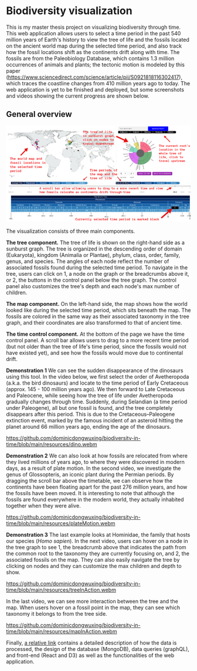 # Biodiversity visualization 

This is my master thesis project on visualizing biodiversity through time. This web application allows users to select a time period in the past 540 million years of Earth's history to view the tree of life and the fossils located on the ancient world map during the selected time period, and also track how the fossil locations shift as the continents drift along with time. The fossils are from the Paleobiology Database, which contains 1.3 million occurrences of animals and plants; the tectonic motion is modeled by this paper (https://www.sciencedirect.com/science/article/pii/S0921818116302417), which traces the coastline changes from 410 million years ago to today. The web application is yet to be finished and deployed, but some screenshots and videos showing the current progress are shown below. 

## General overview

![](resources/layout.jpg)

The visualization consists of three main components.

**The tree component.** The tree of life is shown on the right-hand side as a sunburst graph. The tree is organized in the descending order of domain (Eukaryota), kingdom (Animalia or Plantae), phylum, class, order, family, genus, and species. The angles of each node reflect the number of associated fossils found during the selected time period. To navigate in the tree, users can click on 1, a node on the graph or the breadcrumbs above it, or 2, the buttons in the control panel below the tree graph. The control panel also customizes the tree's depth and each node's max number of children. 

**The map component.** On the left-hand side, the map shows how the world looked like during the selected time period, which sits beneath the map. The fossils are colored in the same way as their associated taxonomy in the tree graph, and their coordinates are also transformed to that of ancient time.

**The time control component.** At the bottom of the page we have the time control panel. A scroll bar allows users to drag to a more recent time period (but not older than the tree of life's time period, since the fossils would not have existed yet), and see how the fossils would move due to continental drift.

**Demonstration 1** We can see the sudden disappearance of the dinosaurs using this tool. In the video below, we first select the order of Avetheropoda (a.k.a. the bird dinosaurs) and locate to the time period of Early Cretaceous (approx. 145 - 100 million years ago). We then forward to Late Cretaceous and Paleocene, while seeing how the tree of life under Avetheropoda gradually changes through time. Suddenly, during Selandian (a time period under Paleogene), all but one fossil is found, and the tree completely disappears after this period. This is due to the Cretaceous–Paleogene extinction event, marked by the famous incident of an asteroid hitting the planet around 66 million years ago, ending the age of the dinosaurs. 

https://github.com/dominicdongwuxing/biodiversity-in-time/blob/main/resources/dino.webm 

**Demonstration 2** We can also look at how fossils are relocated from where they lived millions of years ago, to where they were discovered in modern days, as a result of plate motion. In the second video, we investigate the genus of Glossopteris, an iconic plant during the Permian periods. By dragging the scroll bar above the timetable, we can observe how the continents have been floating apart for the past 276 million years, and how the fossils have been moved. It is interesting to note that although the fossils are found everywhere in the modern world, they actually inhabited together when they were alive. 

https://github.com/dominicdongwuxing/biodiversity-in-time/blob/main/resources/plateMotion.webm 

**Demonstration 3** The last example looks at Hominidae, the family that hosts our species (*Homo sapien*). In the next video, users can hover on a node in the tree graph to see 1, the breadcrumb above that indicates the path from the common root to the taxonomy they are currently focusing on, and 2, the associated fossils on the map. They can also easily navigate the tree by clicking on nodes and they can customize the max children and depth to show. 

https://github.com/dominicdongwuxing/biodiversity-in-time/blob/main/resources/treeInAction.webm 

In the last video, we can see more interaction between the tree and the map. When users hover on a fossil point in the map, they can see which taxonomy it belongs to from the tree side.

https://github.com/dominicdongwuxing/biodiversity-in-time/blob/main/resources/mapInAction.webm 


Finally, [a relative link](report.pdf) contains a detailed description of how the data is processed, the design of the database (MongoDB), data queries (graphQL), and front-end (React and D3) as well as the functionalities of the web application.  
